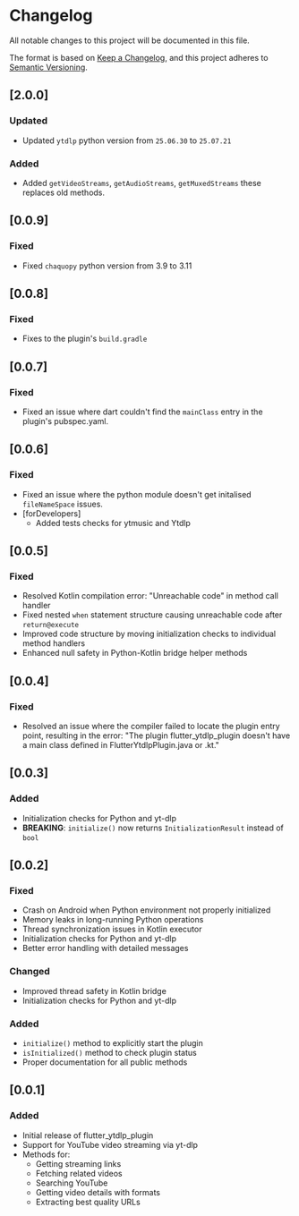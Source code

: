 # Changelog

All notable changes to this project will be documented in this file.

The format is based on [Keep a Changelog](https://keepachangelog.com/en/1.0.0/),
and this project adheres to [Semantic Versioning](https://semver.org/spec/v2.0.0.html).
## [2.0.0]

### Updated
- Updated `ytdlp` python version from `25.06.30` to `25.07.21`

### Added
- Added `getVideoStreams`, `getAudioStreams`, `getMuxedStreams` these replaces old methods.


## [0.0.9]
### Fixed
- Fixed `chaquopy` python version from 3.9 to 3.11

## [0.0.8]
### Fixed
- Fixes to the plugin's `build.gradle`

## [0.0.7]
### Fixed
- Fixed an issue where dart couldn't find the `mainClass` entry in the plugin's pubspec.yaml.

## [0.0.6] 
### Fixed
- Fixed an issue where the python module doesn't get initalised `fileNameSpace` issues.
- [forDevelopers]
  - Added tests checks for ytmusic and Ytdlp

## [0.0.5]
### Fixed
- Resolved Kotlin compilation error: "Unreachable code" in method call handler
- Fixed nested `when` statement structure causing unreachable code after `return@execute`
- Improved code structure by moving initialization checks to individual method handlers
- Enhanced null safety in Python-Kotlin bridge helper methods

## [0.0.4]
### Fixed
- Resolved an issue where the compiler failed to locate the plugin entry point, resulting in the error: "The plugin flutter_ytdlp_plugin doesn't have a main class defined in FlutterYtdlpPlugin.java or .kt."

## [0.0.3]
### Added
- Initialization checks for Python and yt-dlp
- **BREAKING**: `initialize()` now returns `InitializationResult` instead of `bool`

## [0.0.2]
### Fixed
- Crash on Android when Python environment not properly initialized
- Memory leaks in long-running Python operations
- Thread synchronization issues in Kotlin executor
- Initialization checks for Python and yt-dlp
- Better error handling with detailed messages

### Changed
- Improved thread safety in Kotlin bridge
- Initialization checks for Python and yt-dlp

### Added
- `initialize()` method to explicitly start the plugin
- `isInitialized()` method to check plugin status
- Proper documentation for all public methods

## [0.0.1]
### Added
- Initial release of flutter_ytdlp_plugin
- Support for YouTube video streaming via yt-dlp
- Methods for:
  - Getting streaming links
  - Fetching related videos
  - Searching YouTube
  - Getting video details with formats
  - Extracting best quality URLs